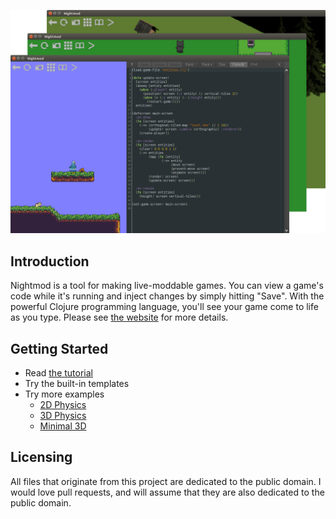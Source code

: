![screenshot](screenshot.png)

## Introduction

Nightmod is a tool for making live-moddable games. You can view a game's code while it's running and inject changes by simply hitting "Save". With the powerful Clojure programming language, you'll see your game come to life as you type. Please see [the website](https://nightmod.net) for more details.

## Getting Started

* Read [the tutorial](TUTORIAL.md)
* Try the built-in templates
* Try more examples
    * [2D Physics](https://gist.github.com/oakes/ee8882f009dbde17f4e1)
    * [3D Physics](https://gist.github.com/oakes/51f672f4124e725cd4b7)
    * [Minimal 3D](https://gist.github.com/oakes/dbcf7445e5521360f62b)

## Licensing

All files that originate from this project are dedicated to the public domain. I would love pull requests, and will assume that they are also dedicated to the public domain.
